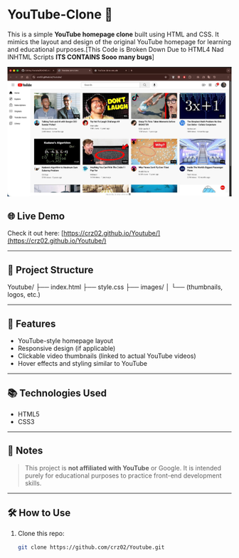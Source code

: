 # YouTube-Clone 🎥

This is a simple **YouTube homepage clone** built using HTML and CSS. It mimics the layout and design of the original YouTube homepage for learning and educational purposes.[This Code is Broken Down Due to HTML4 Nad INHTML Scripts **ITS CONTAINS Sooo many bugs**]

![YouTube Clone Screenshot](ss.jpeg)

## 🌐 Live Demo

Check it out here: [https://crz02.github.io/Youtube/](https://crz02.github.io/Youtube/)

---

## 📁 Project Structure

Youtube/
├── index.html
├── style.css
├── images/
│ └── (thumbnails, logos, etc.)


---

## 🚀 Features

- YouTube-style homepage layout
- Responsive design (if applicable)
- Clickable video thumbnails (linked to actual YouTube videos)
- Hover effects and styling similar to YouTube

---

## 📚 Technologies Used

- HTML5
- CSS3

---

## 📌 Notes

> This project is **not affiliated with YouTube** or Google. It is intended purely for educational purposes to practice front-end development skills.

---


## 🛠️ How to Use

1. Clone this repo:

   ```bash
   git clone https://github.com/crz02/Youtube.git

